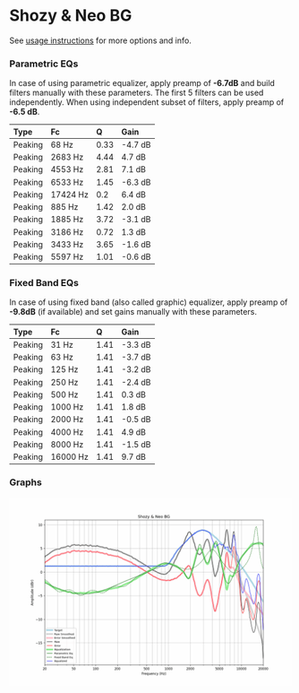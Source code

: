 # Shozy & Neo BG
See [usage instructions](https://github.com/jaakkopasanen/AutoEq#usage) for more options and info.

### Parametric EQs
In case of using parametric equalizer, apply preamp of **-6.7dB** and build filters manually
with these parameters. The first 5 filters can be used independently.
When using independent subset of filters, apply preamp of **-6.5 dB**.

| Type    | Fc       |    Q | Gain    |
|:--------|:---------|:-----|:--------|
| Peaking | 68 Hz    | 0.33 | -4.7 dB |
| Peaking | 2683 Hz  | 4.44 | 4.7 dB  |
| Peaking | 4553 Hz  | 2.81 | 7.1 dB  |
| Peaking | 6533 Hz  | 1.45 | -6.3 dB |
| Peaking | 17424 Hz | 0.2  | 6.4 dB  |
| Peaking | 885 Hz   | 1.42 | 2.0 dB  |
| Peaking | 1885 Hz  | 3.72 | -3.1 dB |
| Peaking | 3186 Hz  | 0.72 | 1.3 dB  |
| Peaking | 3433 Hz  | 3.65 | -1.6 dB |
| Peaking | 5597 Hz  | 1.01 | -0.6 dB |

### Fixed Band EQs
In case of using fixed band (also called graphic) equalizer, apply preamp of **-9.8dB**
(if available) and set gains manually with these parameters.

| Type    | Fc       |    Q | Gain    |
|:--------|:---------|:-----|:--------|
| Peaking | 31 Hz    | 1.41 | -3.3 dB |
| Peaking | 63 Hz    | 1.41 | -3.7 dB |
| Peaking | 125 Hz   | 1.41 | -3.2 dB |
| Peaking | 250 Hz   | 1.41 | -2.4 dB |
| Peaking | 500 Hz   | 1.41 | 0.3 dB  |
| Peaking | 1000 Hz  | 1.41 | 1.8 dB  |
| Peaking | 2000 Hz  | 1.41 | -0.5 dB |
| Peaking | 4000 Hz  | 1.41 | 4.9 dB  |
| Peaking | 8000 Hz  | 1.41 | -1.5 dB |
| Peaking | 16000 Hz | 1.41 | 9.7 dB  |

### Graphs
![](./Shozy%20&%20Neo%20BG.png)